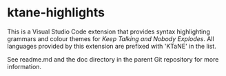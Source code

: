 # ktane-highlights

This is a Visual Studio Code extension that provides syntax highlighting grammars and colour themes for _Keep Talking and Nobody Explodes_. All languages provided by this extension are prefixed with 'KTaNE' in the list.

See readme.md and the doc directory in the parent Git repository for more information.
